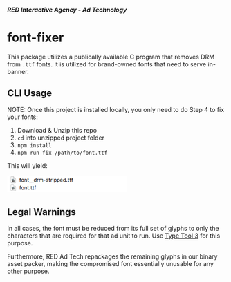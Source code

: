 ##### RED Interactive Agency - Ad Technology

# font-fixer

This package utilizes a publically available C program that removes DRM from `.ttf` fonts. It is utilized for brand-owned fonts that need to serve in-banner.

## CLI Usage

NOTE: Once this project is installed locally, you only need to do Step 4 to fix your fonts:

1. Download & Unzip this repo
2. `cd` into unzipped project folder
3. `npm install`
4. `npm run fix /path/to/font.ttf`

This will yield:

![output](./assets/output.png)

## Legal Warnings

In all cases, the font must be reduced from its full set of glyphs to only the characters that are required for that ad unit to run. Use [Type Tool 3](https://old.fontlab.com/font-editor/typetool/) for this purpose.

Furthermore, RED Ad Tech repackages the remaining glyphs in our binary asset packer, making the compromised font essentially unusable for any other purpose.
